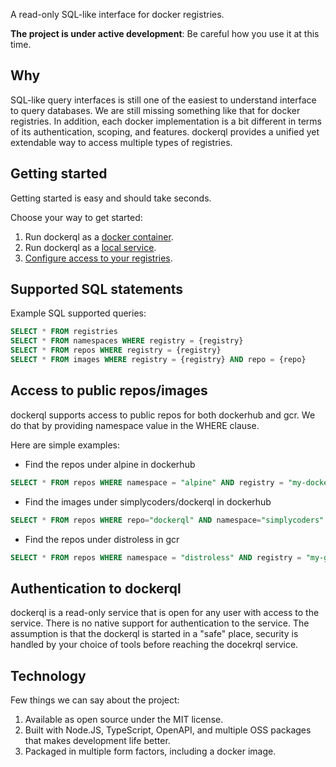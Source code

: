 A read-only SQL-like interface for docker registries.

**The project is under active development**: Be careful how you use it at this time.

## Why

SQL-like query interfaces is still one of the easiest to understand interface to query databases. We are still missing something like that for docker registries. 
In addition, each docker implementation is a bit different in terms of its authentication, scoping, and features. dockerql provides a unified yet extendable way to access multiple types of registries. 

## Getting started

Getting started is easy and should take seconds. 

Choose your way to get started:

1. Run dockerql as a [docker container](./run-dockerql-as-container).
2. Run dockerql as a [local service](./run-dockerql-as-local-server).
3. [Configure access to your registries](./configure-access-to-registries).

## Supported SQL statements

Example SQL supported queries:

~~~sql
SELECT * FROM registries
SELECT * FROM namespaces WHERE registry = {registry}
SELECT * FROM repos WHERE registry = {registry} 
SELECT * FROM images WHERE registry = {registry} AND repo = {repo}
~~~

## Access to public repos/images

dockerql supports access to public repos for both dockerhub and gcr. We do that by providing namespace value in the WHERE clause. 

Here are simple examples:

* Find the repos under alpine in dockerhub

~~~sql
SELECT * FROM repos WHERE namespace = "alpine" AND registry = "my-dockerhub"
~~~

* Find the images under simplycoders/dockerql in dockerhub

~~~sql
SELECT * FROM repos WHERE repo="dockerql" AND namespace="simplycoders" AND registry = "my-dockerhub"
~~~

* Find the repos under distroless in gcr

~~~sql
SELECT * FROM repos WHERE namespace = "distroless" AND registry = "my-gcr"
~~~

## Authentication to dockerql

dockerql is a read-only service that is open for any user with access to the service. There is no native support for authentication to the service. 
The assumption is that the dockerql is started in a "safe" place, security is handled by your choice of tools before reaching the docekrql service.  

## Technology

Few things we can say about the project:

1. Available as open source under the MIT license. 
2. Built with Node.JS, TypeScript, OpenAPI, and multiple OSS packages that makes development life better.
3. Packaged in multiple form factors, including a docker image. 
